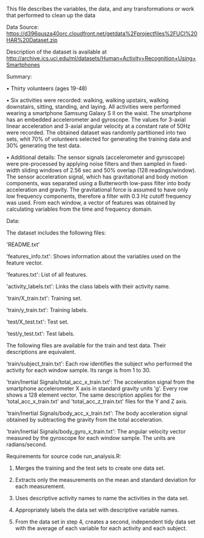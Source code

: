 This file describes the variables, the data, and any transformations or work that performed to clean up the data

Data Source: https://d396qusza40orc.cloudfront.net/getdata%2Fprojectfiles%2FUCI%20HAR%20Dataset.zip

Description of the dataset is available at http://archive.ics.uci.edu/ml/datasets/Human+Activity+Recognition+Using+Smartphones

Summary:

  •	Thirty volunteers (ages 19-48)
  
  •	Six activities were recorded: walking, walking upstairs, walking downstairs, sitting, standing, and laying. All activities were  performed wearing a smartphone Samsung Galaxy S II on the waist. The smartphone has an embedded accelerometer and gyroscope. The values for 3-axial linear acceleration and 3-axial angular velocity at a constant rate of 50Hz were recorded. The obtained dataset was randomly partitioned into two sets, whit 70% of volunteers selected for generating the training data and 30% generating the test data.
  
  •	Additional details: The sensor signals (accelerometer and gyroscope) were pre-processed by applying noise filters and then sampled in fixed-width sliding windows of 2.56 sec and 50% overlap (128 readings/window). The sensor acceleration signal, which has gravitational and body motion components, was separated using a Butterworth low-pass filter into body acceleration and gravity. The gravitational force is assumed to have only low frequency components, therefore a filter with 0.3 Hz cutoff frequency was used. From each window, a vector of features was obtained by calculating variables from the time and frequency domain.
  

Data: 

The dataset includes the following files:

'README.txt'

'features_info.txt': Shows information about the variables used on the feature vector.

'features.txt': List of all features.

'activity_labels.txt': Links the class labels with their activity name.

'train/X_train.txt': Training set.

'train/y_train.txt': Training labels.

'test/X_test.txt': Test set.

'test/y_test.txt': Test labels.

The following files are available for the train and test data. Their descriptions are equivalent.

'train/subject_train.txt': Each row identifies the subject who performed the activity for each window sample. Its range is from 1 to 30.

'train/Inertial Signals/total_acc_x_train.txt': The acceleration signal from the smartphone accelerometer X axis in standard gravity units 'g'. Every row shows a 128 element vector. The same description applies for the 'total_acc_x_train.txt' and 'total_acc_z_train.txt' files for the Y and Z axis.

'train/Inertial Signals/body_acc_x_train.txt': The body acceleration signal obtained by subtracting the gravity from the total acceleration.

'train/Inertial Signals/body_gyro_x_train.txt': The angular velocity vector measured by the gyroscope for each window sample. The units are radians/second.

Requirements for source code run_analysis.R:

1. Merges the training and the test sets to create one data set.

2. Extracts only the measurements on the mean and standard deviation for each measurement.

3. Uses descriptive activity names to name the activities in the data set.

4. Appropriately labels the data set with descriptive variable names.

5. From the data set in step 4, creates a second, independent tidy data set with the average of each variable for each activity and each subject.

